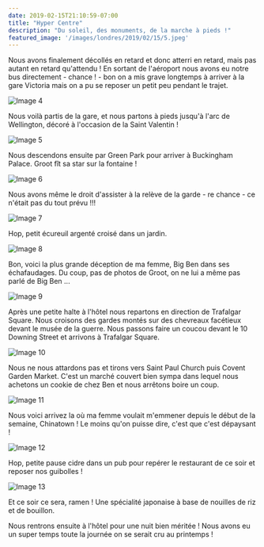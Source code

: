 ```yaml
---
date: 2019-02-15T21:10:59-07:00
title: "Hyper Centre"
description: "Du soleil, des monuments, de la marche à pieds !"
featured_image: '/images/londres/2019/02/15/5.jpeg'
---
```


Nous avons finalement décollés en retard et donc atterri en retard, mais pas autant en retard qu'attendu ! En sortant de l'aéroport nous avons eu notre bus directement - chance ! - bon on a mis grave longtemps à arriver à la gare Victoria mais on a pu se reposer un petit peu pendant le trajet. 

![Image 4](/images/londres/2019/02/15/4.jpeg)

Nous voilà partis de la gare, et nous partons à pieds jusqu'à l'arc de Wellington, décoré à l'occasion de la Saint Valentin !

![Image 5](/images/londres/2019/02/15/5.jpeg)

Nous descendons ensuite par Green Park pour arriver à Buckingham Palace. Groot fît sa star sur la fontaine !

![Image 6](/images/londres/2019/02/15/6.jpeg)

Nous avons même le droit d'assister à la relève de la garde - re chance - ce n'était pas du tout prévu !!!

![Image 7](/images/londres/2019/02/15/7.jpeg)

Hop, petit écureuil argenté croisé dans un jardin. 

![Image 8](/images/londres/2019/02/15/8.jpeg)

Bon, voici la plus grande déception de ma femme, Big Ben dans ses échafaudages. Du coup, pas de photos de Groot, on ne lui a même pas parlé de Big Ben ...

![Image 9](/images/londres/2019/02/15/9.jpeg)

Après une petite halte à l'hôtel nous repartons en direction de Trafalgar Square. Nous croisons des gardes montés sur des chevreaux facétieux devant le musée de la guerre. Nous passons faire un coucou devant le 10 Downing Street et arrivons à Trafalgar Square. 

![Image 10](/images/londres/2019/02/15/10.jpeg)

Nous ne nous attardons pas et tirons vers Saint Paul Church puis Covent Garden Market. C'est un marché couvert bien sympa dans lequel nous achetons un cookie de chez Ben et nous arrêtons boire un coup. 

![Image 11](/images/londres/2019/02/15/11.jpeg)

Nous voici arrivez la où ma femme voulait m'emmener depuis le début de la semaine, Chinatown ! Le moins qu'on puisse dire, c'est que c'est dépaysant !

![Image 12](/images/londres/2019/02/15/12.jpeg)

Hop, petite pause cidre dans un pub pour repérer le restaurant de ce soir et reposer nos guibolles !

![Image 13](/images/londres/2019/02/15/13.jpeg)

Et ce soir ce sera, ramen ! Une spécialité japonaise à base de nouilles de riz et de bouillon. 

Nous rentrons ensuite à l'hôtel pour une nuit bien méritée ! Nous avons eu un super temps toute la journée on se serait cru au printemps !
